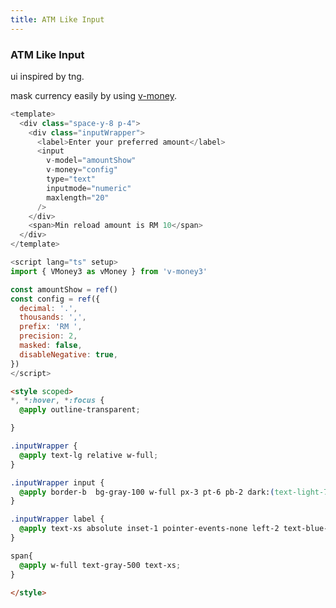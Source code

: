 ```yaml
---
title: ATM Like Input
---
```


<div class="text-center">
  <!-- You can use Vue components inside markdown -->
  <carbon-dicom-overlay class="text-4xl -mb-6 m-auto" />
  <h3>ATM Like Input</h3>
</div>

ui inspired by tng.

<tng-input/>

 mask currency easily by using [v-money](https://www.npmjs.com/package/v-money3/v/3.2.1).

```js
<template>
  <div class="space-y-8 p-4">
    <div class="inputWrapper">
      <label>Enter your preferred amount</label>
      <input
        v-model="amountShow"
        v-money="config"
        type="text"
        inputmode="numeric"
        maxlength="20"
      />
    </div>
    <span>Min reload amount is RM 10</span>
  </div>
</template>
```


```js
<script lang="ts" setup>
import { VMoney3 as vMoney } from 'v-money3'

const amountShow = ref()
const config = ref({
  decimal: '.',
  thousands: ',',
  prefix: 'RM ',
  precision: 2,
  masked: false,
  disableNegative: true,
})
</script>
```

```html
<style scoped>
*, *:hover, *:focus {
  @apply outline-transparent;

}

.inputWrapper {
  @apply text-lg relative w-full;
}

.inputWrapper input {
  @apply border-b  bg-gray-100 w-full px-3 pt-6 pb-2 dark:(text-light-700 bg-dark-50);
}

.inputWrapper label {
  @apply text-xs absolute inset-1 pointer-events-none left-2 text-blue-600 dark:text-blue-300;
}

span{
  @apply w-full text-gray-500 text-xs;
}

</style>
```